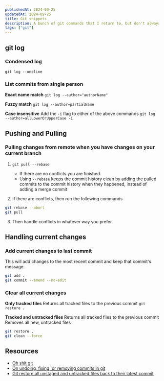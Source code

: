```yaml
---
publishedAt: 2024-09-25
updatedAt: 2024-09-25
title: Git snippets
description: A bunch of git commands that I return to, but don't always remember
tags: ["git"]
---
```


## git log
### Condensed log
`git log --oneline`

### List commits from single person
**Exact name match**
`git log --author="authorName"`

**Fuzzy match**
`git log --author=partialName`

**Case insensitive**
Add the `-i`  flag to either of the above commands
`git log --author=allLowerOrUpperCase -i`

## Pushing and Pulling 
### Pulling changes from remote when you have changes on your current branch
1. `git pull --rebase`
	- If there are no conflicts you are finished.
	- Using `--rebase` keeps the commit history clean by adding the pulled commits to the commit history when they happened, instead of adding a merge commit

2. If there are conflicts, then run the following commands
```bash
git rebase --abort
git pull
```

3. Then handle conflicts in whatever way you prefer.

## Handling current changes

### Add current changes to last commit
This will add changes to the most recent commit and keep that commit's message.
```bash
git add .
git commit --amend --no-edit
```
### Clear all current changes
**Only tracked files**
Returns all tracked files to the previous commit
`git restore .`

**Tracked and untracked files**
Returns all tracked files to the previous commit
Removes all new, untracked files
```bash
git restore .
git clean --force
```



## Resources
- [Oh shit git](https://ohshitgit.com/)
- [On undoing, fixing, or removing commits in git](https://sethrobertson.github.io/GitFixUm/fixup.html)
- [Git restore all unstaged and untracked files back to their latest commit](https://nickjanetakis.com/blog/git-restore-all-unstaged-and-untracked-files-back-to-their-latest-commit)